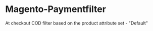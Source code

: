 Magento-Paymentfilter
=====================

At checkout COD filter based on the product attribute set - "Default"
